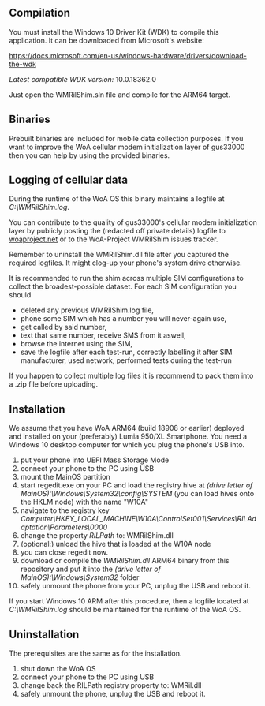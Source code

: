 ## Compilation

You must install the Windows 10 Driver Kit (WDK) to compile this application. It can be downloaded from Microsoft's website:

https://docs.microsoft.com/en-us/windows-hardware/drivers/download-the-wdk

*Latest compatible WDK version:* 10.0.18362.0

Just open the WMRilShim.sln file and compile for the ARM64 target.

## Binaries

Prebuilt binaries are included for mobile data collection purposes. If you want to improve the WoA cellular modem initialization layer of gus33000 then you can help by using the provided binaries.

## Logging of cellular data

During the runtime of the WoA OS this binary maintains a logfile at *C:\WMRilShim.log*.

You can contribute to the quality of gus33000's cellular modem initialization layer by publicly posting the (redacted off private details) logfile to [woaproject.net](https://www.woaproject.net/viewforum.php?f=17) or to the WoA-Project WMRilShim issues tracker.

Remember to uninstall the WMRilShim.dll file after you captured the required logfiles. It might clog-up your phone's system drive otherwise.

It is recommended to run the shim across multiple SIM configurations to collect the broadest-possible dataset. For each SIM configuration you should
* deleted any previous WMRilShim.log file,
* phone some SIM which has a number you will never-again use,
* get called by said number,
* text that same number, receive SMS from it aswell,
* browse the internet using the SIM,
* save the logfile after each test-run, correctly labelling it after SIM manufacturer, used network, performed tests during the test-run

If you happen to collect multiple log files it is recommend to pack them into a .zip file before uploading.

## Installation

We assume that you have WoA ARM64 (build 18908 or earlier) deployed and installed on your (preferably) Lumia 950/XL Smartphone. You need a Windows 10 desktop computer for which you plug the phone's USB into.

1) put your phone into UEFI Mass Storage Mode
2) connect your phone to the PC using USB
3) mount the MainOS partition
4) start regedit.exe on your PC and load the registry hive at *(drive letter of MainOS):\Windows\System32\config\SYSTEM* (you can load hives onto the HKLM node) with the name "W10A"
5) navigate to the registry key *Computer\HKEY_LOCAL_MACHINE\W10A\ControlSet001\Services\RILAdaptation\Parameters\0000*
6) change the property *RILPath* to: WMRilShim.dll
7) (optional:) unload the hive that is loaded at the W10A node
8) you can close regedit now.
9) download or compile the *WMRilShim.dll* ARM64 binary from this repository and put it into the *(drive letter of MainOS):\Windows\System32* folder
10) safely unmount the phone from your PC, unplug the USB and reboot it.

If you start Windows 10 ARM after this procedure, then a logfile located at *C:\WMRilShim.log* should be maintained for the runtime of the WoA OS.

## Uninstallation

The prerequisites are the same as for the installation.

1) shut down the WoA OS
2) connect your phone to the PC using USB
3) change back the RILPath registry property to: WMRil.dll
4) safely unmount the phone, unplug the USB and reboot it.